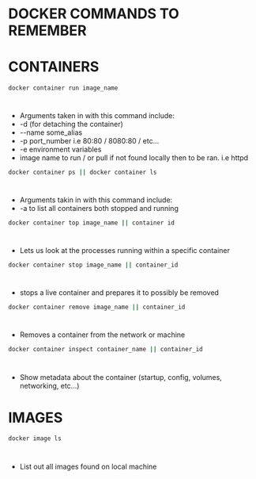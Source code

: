 # DOCKER COMMANDS TO REMEMBER

<h1>CONTAINERS</h1>

```bash
docker container run image_name
```
# <span></span>
- Arguments taken in with this command include:
- -d (for detaching the container) 
- --name some_alias 
- -p port_number i.e 80:80 / 8080:80 / etc...
- -e environment variables
- image name to run / or pull if not found locally then to be ran. i.e httpd

```bash
docker container ps || docker container ls
```
# <span></span>
- Arguments takin in with this command include:
- -a to list all containers both stopped and running

```bash
docker container top image_name || container id
```
# <span></span>
- Lets us look at the processes running within a specific container

```bash
docker container stop image_name || container_id
```
# <span></span>
- stops a live container and prepares it to possibly be removed

```bash
docker container remove image_name || container_id
```
# <span></span>
- Removes a container from the network or machine

```bash
docker container inspect container_name || container_id
```
# <span></span>
- Show metadata about the container (startup, config, volumes, networking, etc...)


<h1>IMAGES</h1>

```bash
docker image ls
```
# <span></span>
- List out all images found on local machine
